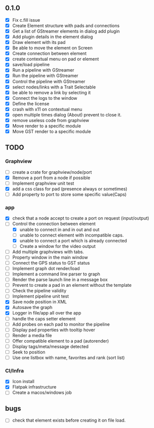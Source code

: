 ## 0.1.0

- [x] Fix c.fill issue
- [x] Create Element structure with pads and connections
- [x] Get a list of GStreamer elements in dialog add plugin
- [x] Add plugin details in the element dialog
- [x] Draw element with its pad
- [x] Be able to move the element on Screen
- [x] Create connection between element
- [x] create contextual menu on pad or element
- [x] save/load pipeline
- [x] Run a pipeline with GStreamer
- [x] Run the pipeline with GStreamer
- [x] Control the pipeline with GStreamer
- [x] select nodes/links with a Trait Selectable
- [x] be able to remove a link by selecting it
- [x] Connect the logs to the window
- [x] Define the license
- [x] crash with x11 on contextual menu
- [x] open multiple times dialog (About) prevent to close it.
- [x] remove useless code from graphview
- [x] Move render to a specific module
- [x] Move GST render to a specific module

## TODO

### Graphview

- [ ] create a crate for graphview/node/port
- [x] Remove a port from a node if possible
- [ ] Implement graphview unit test
- [x] add a css class for pad (presence always or sometimes)
- [ ] Add property to port to store some specific value(Caps)

### app

- [x] check that a node accept to create a port on request (input/output)
- [ ] Control the connection between element
  - [x] unable to connect in and in out and out
  - [ ] unable to connect element with incompatible caps.
  - [x] unable to connect a port which is already connected
  - [ ] Create a window for the video output
- [ ] Add multiple graphviews with tabs.
- [ ] Property window in the main window
- [ ] Connect the GPS status to GST status
- [ ] Implement graph dot render/load
- [ ] Implement a command line parser to graph
- [ ] Render the parse launch line in a message box
- [ ] Prevent to create a pad in an element without the template
- [ ] Check the pipeline validity
- [ ] Implement pipeline unit test
- [x] Save node position in XML
- [x] Autosave the graph
- [x] Logger in file/app all over the app
- [ ] handle the caps setter element
- [ ] Add probes on each pad to monitor the pipeline
- [ ] Display pad properties with tooltip hover
- [ ] Render a media file
- [ ] Offer compatible element to a pad (autorender)
- [ ] Display tags/meta/message detected
- [ ] Seek to position
- [ ] Use one listbox with name, favorites and rank (sort list)

### CI/Infra

- [x] Icon install
- [x] Flatpak infrastructure
- [ ] Create a macos/windows job

## bugs

- [ ] check that element exists before creating it on file load.
